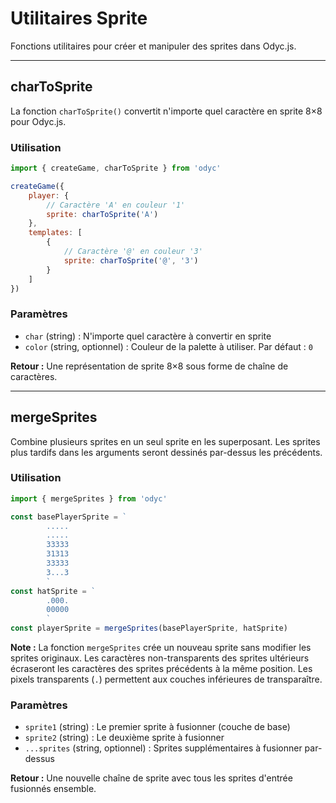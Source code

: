 <script>
import Aside from '../../../lib/ui/Doc/Aside.svelte'
import Emoji from '../../../lib/ui/Doc/Emoji.svelte'
</script>

# <Emoji src="🎨" /> Utilitaires Sprite

Fonctions utilitaires pour créer et manipuler des sprites dans Odyc.js.

---

## <Emoji src="🔤" /> charToSprite

La fonction `charToSprite()` convertit n'importe quel caractère en sprite 8×8 pour Odyc.js.

### <Emoji src="⚡" /> Utilisation

```js
import { createGame, charToSprite } from 'odyc'

createGame({
	player: {
		// Caractère 'A' en couleur '1'
		sprite: charToSprite('A')
	},
	templates: [
		{
			// Caractère '@' en couleur '3'
			sprite: charToSprite('@', '3')
		}
	]
})
```

### <Emoji src="📋" /> Paramètres

- `char` (string) : N'importe quel caractère à convertir en sprite
- `color` (string, optionnel) : Couleur de la palette à utiliser. Par défaut : `0`

**Retour :** Une représentation de sprite 8×8 sous forme de chaîne de caractères.

---

## <Emoji src="🎨" /> mergeSprites

Combine plusieurs sprites en un seul sprite en les superposant. Les sprites plus tardifs dans les arguments seront dessinés par-dessus les précédents.

### <Emoji src="⚡" /> Utilisation

```js
import { mergeSprites } from 'odyc'

const basePlayerSprite = `
		.....
		.....
		33333
		31313
		33333
		3...3
		`
const hatSprite = `
		.000.
		00000
		`
const playerSprite = mergeSprites(basePlayerSprite, hatSprite)
```

<Aside>

**Note :** La fonction `mergeSprites` crée un nouveau sprite sans modifier les sprites originaux. Les caractères non-transparents des sprites ultérieurs écraseront les caractères des sprites précédents à la même position. Les pixels transparents (`.`) permettent aux couches inférieures de transparaître.

</Aside>

### <Emoji src="📋" /> Paramètres

- `sprite1` (string) : Le premier sprite à fusionner (couche de base)
- `sprite2` (string) : Le deuxième sprite à fusionner
- `...sprites` (string, optionnel) : Sprites supplémentaires à fusionner par-dessus

**Retour :** Une nouvelle chaîne de sprite avec tous les sprites d'entrée fusionnés ensemble.
